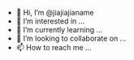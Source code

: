 - 👋 Hi, I’m @jiajiajianame
- 👀 I’m interested in ...
- 🌱 I’m currently learning ...
- 💞️ I’m looking to collaborate on ...
- 📫 How to reach me ...

<!---
jiajiajianame/jiajiajianame is a ✨ special ✨ repository because its `README.md` (this file) appears on your GitHub profile.
You can click the Preview link to take a look at your changes.
--->
